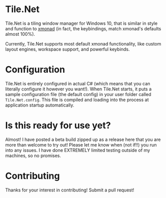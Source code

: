 # Tile.Net

Tile.Net is a tiling window manager for Windows 10, that is similar in style and function to [xmonad](https://xmonad.org)
(in fact, the keybindings, match xmonad's defaults almost 100%).

Currently, Tile.Net supports most default xmonad functionality, like custom layout engines, workspace support, and powerful keybinds.

# Configuration

Tile.Net is entirely configured in actual C# (which means that you can literally configure it however you want!). 
When Tile.Net starts, it puts a sample configuration file (the default config) in your user folder called `Tile.Net.config`. 
This file is compiled and loading into the process at application startup automatically.

# Is this ready for use yet?

Almost! I have posted a beta build zipped up as a release here that you are more than welcome to try out! 
Please let me know when (not if!!) you run into any issues. I have done EXTREMELY limited testing outside of my machines, so no promises.

# Contributing

Thanks for your interest in contributing! Submit a pull request!
